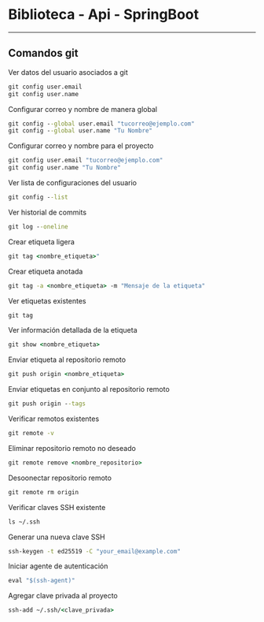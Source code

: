 # Biblioteca - Api - SpringBoot

---

## Comandos git

Ver datos del usuario asociados a git
```cmd
git config user.email
git config user.name
```

Configurar correo y nombre de manera global
```cmd
git config --global user.email "tucorreo@ejemplo.com"
git config --global user.name "Tu Nombre"
```

Configurar correo y nombre para el proyecto
```cmd
git config user.email "tucorreo@ejemplo.com"
git config user.name "Tu Nombre"
```

Ver lista de configuraciones del usuario
```cmd
git config --list
```

Ver historial de commits 
```cmd
git log --oneline
```

Crear etiqueta ligera
```cmd
git tag <nombre_etiqueta>"
```

Crear etiqueta anotada
```cmd
git tag -a <nombre_etiqueta> -m "Mensaje de la etiqueta"
```

Ver etiquetas existentes
```cmd
git tag
```

Ver información detallada de la etiqueta 
```cmd
git show <nombre_etiqueta>
```

Enviar etiqueta al repositorio remoto
```cmd
git push origin <nombre_etiqueta>
```

Enviar etiquetas en conjunto al repositorio remoto
```cmd
git push origin --tags
```

Verificar remotos existentes
```cmd
git remote -v
```

Eliminar repositorio remoto no deseado
```cmd
git remote remove <nombre_repositorio>
```

Desoonectar repositorio remoto
```cmd
git remote rm origin
```

Verificar claves SSH existente
```cmd
ls ~/.ssh
```

Generar una nueva clave SSH
```cmd
ssh-keygen -t ed25519 -C "your_email@example.com"
```

Iniciar agente de autenticación
```cmd
eval "$(ssh-agent)"
```

Agregar clave privada al proyecto
```cmd
ssh-add ~/.ssh/<clave_privada>
```


